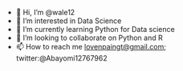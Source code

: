 - 👋 Hi, I’m @wale12
- 👀 I’m interested in Data Science
- 🌱 I’m currently learning Python for Data science
- 💞️ I’m looking to collaborate on Python and R
- 📫 How to reach me lovenpaingt@gmail.com; twitter:@Abayomi12767962

<!---
wale12/wale12 is a ✨ special ✨ repository because its `README.md` (this file) appears on your GitHub profile.
You can click the Preview link to take a look at your changes.
--->
